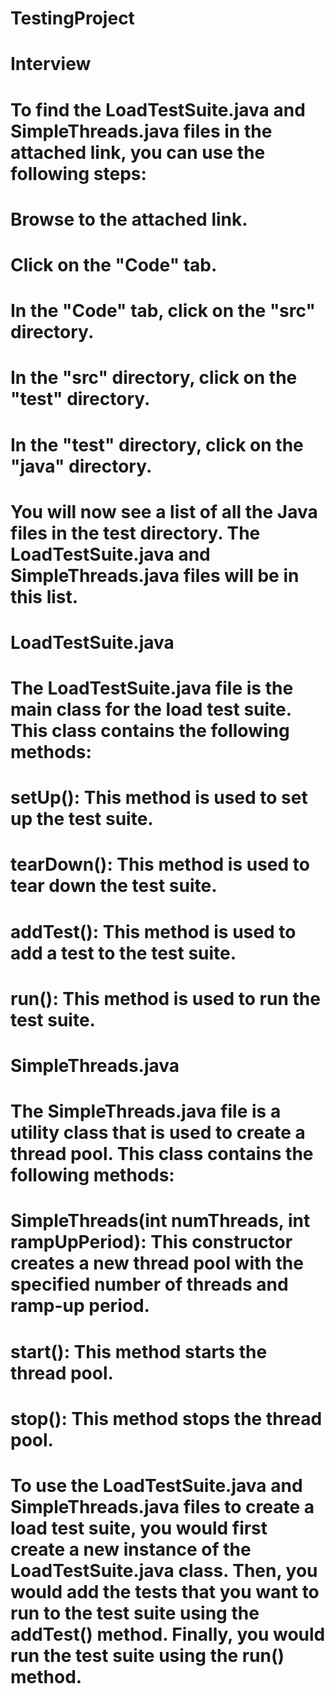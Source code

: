 # **TestingProject**

# **Interview**

# To find the LoadTestSuite.java and SimpleThreads.java files in the attached link, you can use the following steps:

# Browse to the attached link.
# Click on the "Code" tab.
# In the "Code" tab, click on the "src" directory.
# In the "src" directory, click on the "test" directory.
# In the "test" directory, click on the "java" directory.
# You will now see a list of all the Java files in the test directory. The LoadTestSuite.java and SimpleThreads.java files will be in this list.

# **LoadTestSuite.java**

# The LoadTestSuite.java file is the main class for the load test suite. This class contains the following methods:

# setUp(): This method is used to set up the test suite.
# tearDown(): This method is used to tear down the test suite.
# addTest(): This method is used to add a test to the test suite.
# run(): This method is used to run the test suite.

# **SimpleThreads.java**

# The SimpleThreads.java file is a utility class that is used to create a thread pool. This class contains the following methods:

# SimpleThreads(int numThreads, int rampUpPeriod): This constructor creates a new thread pool with the specified number of threads and ramp-up period.
# start(): This method starts the thread pool.
# stop(): This method stops the thread pool.
# To use the LoadTestSuite.java and SimpleThreads.java files to create a load test suite, you would first create a new instance of the LoadTestSuite.java class. Then, you would add the tests that you want to run to the test suite using the addTest() method. Finally, you would run the test suite using the run() method.
